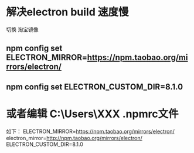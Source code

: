 
# 解决electron build 速度慢
切换 淘宝镜像 
## npm config set ELECTRON_MIRROR=https://npm.taobao.org/mirrors/electron/
## npm config set ELECTRON_CUSTOM_DIR=8.1.0
# 或者编辑 C:\Users\XXX .npmrc文件
如下：
ELECTRON_MIRROR=https://npm.taobao.org/mirrors/electron/
electron_mirror=http://npm.taobao.org/mirrors/electron/
ELECTRON_CUSTOM_DIR=8.1.0
